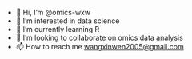 - 👋 Hi, I’m @omics-wxw
- 👀 I’m interested in data science
- 🌱 I’m currently learning R
- 💞️ I’m looking to collaborate on omics data analysis
- 📫 How to reach me wangxinwen2005@gmail.com

<!---
omics-wxw/omics-wxw is a ✨ special ✨ repository because its `README.md` (this file) appears on your GitHub profile.
You can click the Preview link to take a look at your changes.
--->
